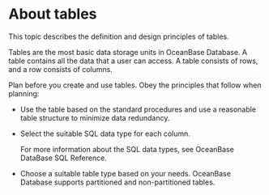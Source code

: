 About tables 
=================================

This topic describes the definition and design principles of tables. 

Tables are the most basic data storage units in OceanBase Database. A table contains all the data that a user can access. A table consists of rows, and a row consists of columns. 

Plan before you create and use tables. Obey the principles that follow when planning:

* Use the table based on the standard procedures and use a reasonable table structure to minimize data redundancy.

  

* Select the suitable SQL data type for each column. 

  For more information about the SQL data types, see OceanBase DataBase SQL Reference.
  

* Choose a suitable table type based on your needs. OceanBase Database supports partitioned and non-partitioned tables.

  



